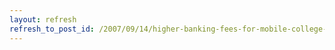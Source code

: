 ```yaml
---
layout: refresh
refresh_to_post_id: /2007/09/14/higher-banking-fees-for-mobile-college-students
---
```

